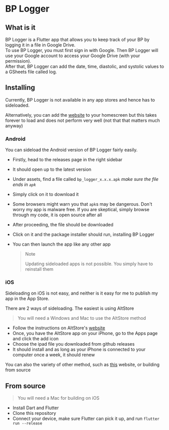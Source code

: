# BP Logger

## What is it

BP Logger is a Flutter app that allows you to keep track of your BP by logging it in a file in Google Drive.  
To use BP Logger, you must first sign in with Google. Then BP Logger will use your Google account to access your Google Drive (with your permission).  
After that, BP Logger can add the date, time, diastolic, and systolic values to a GSheets file called log.

## Installing

Currently, BP Logger is not available in any app stores and hence has to sideloaded.

Alternatively, you can add the [website](https://bp-logger-rookie-coder.web.app) to your homescreen but this takes forever to load and does not perform very well (not that that matters much anyway)

### Android

You can sideload the Android version of BP Logger fairly easily.

- Firstly, head to the releases page in the right sidebar

- It should open up to the latest version

- Under assets, find a file called `bp_logger_x.x.x.apk` _make sure the file ends in `apk`_

- Simply click on it to download it

- Some browsers might warn you that `apk`s may be dangerous. Don't worry my app is malware free. If you are skeptical, simply browse through my code, it is open source after all

- After proceeding, the file should be downloaded

- Click on it and the package installer should run, installing BP Logger

- You can then launch the app like any other app

  > Note
  >
  > Updating sideloaded apps is not possible. You simply have to reinstall them

### iOS

Sideloading on iOS is not easy, and neither is it easy for me to publish my app in the App Store.

There are 2 ways of sideloading. The easiest is using AltStore

> You will need a Windows and Mac to use the AltStore method

- Follow the instructions on AltStore's [website](https://altstore.io/faq/)
- Once, you have the AltStore app on your iPhone, go to the Apps page and click the add icon
- Choose the ipad file you downloaded from github releases
- It should install and as long as your iPhone is connected to your computer once a week, it should renew

You can also the variety of other method, such as [this](installonair.com) website, or building from source

## From source

> You will need a Mac for building on iOS

- Install Dart and Flutter
- Clone this repository
- Connect your device, make sure Flutter can pick it up, and run `flutter run --release`
